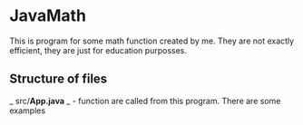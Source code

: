# JavaMath

This is program for some math function created by me. They are not exactly efficient, they are just for education purposses.

## Structure of files

_ src/**App.java** _ - function are called from this program. There are some examples 